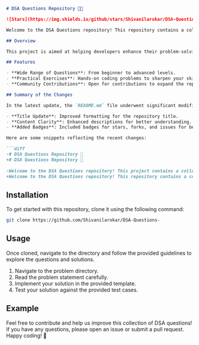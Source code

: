 ```markdown
# DSA Questions Repository 🎉🤖

![Stars](https://img.shields.io/github/stars/Shivanilarokar/DSA-Questions-?style=social) ![Forks](https://img.shields.io/github/forks/Shivanilarokar/DSA-Questions-?style=social) ![Issues](https://img.shields.io/github/issues/Shivanilarokar/DSA-Questions-)

Welcome to the DSA Questions repository! This repository contains a collection of data structure and algorithm questions to help you master coding interviews and improve your problem-solving skills.

## Overview

This project is aimed at helping developers enhance their problem-solving skills through a diverse set of challenges that cover various topics in data structures and algorithms.

## Features

- **Wide Range of Questions**: From beginner to advanced levels.
- **Practical Exercises**: Hands-on coding problems to sharpen your skills.
- **Community Contributions**: Open for contributions to expand the repository.

## Summary of the Changes

In the latest update, the `README.md` file underwent significant modifications to enhance clarity and usability. Here are some of the key updates made in the README:

- **Title Update**: Improved formatting for the repository title.
- **Content Clarity**: Enhanced descriptions for better understanding.
- **Added Badges**: Included badges for stars, forks, and issues for better visibility.

Here are some snippets reflecting the recent changes:

```diff
-# DSA Questions Repository 🤖
+# DSA Questions Repository 🎉
 
-Welcome to the DSA Questions repository! This project contains a collection of Data Structure and Algorithm questions designed to help you improve your coding skills.
+Welcome to the DSA Questions repository! This repository contains a collection of data structure and algorithm questions to help you master coding interviews and improve your problem-solving skills.
```

## Installation

To get started with this repository, clone it using the following command:

```bash
git clone https://github.com/Shivanilarokar/DSA-Questions-
```

## Usage

Once cloned, navigate to the directory and follow the provided guidelines to explore the questions and solutions.

1. Navigate to the problem directory.
2. Read the problem statement carefully.
3. Implement your solution in the provided template.
4. Test your solution against the provided test cases.

## Example

Feel free to contribute and help us improve this collection of DSA questions! If you have any questions, please open an issue or submit a pull request. Happy coding! 🚀
```